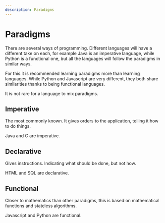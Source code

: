 ```yaml
---
description: Paradigms
---
```


# Paradigms

There are several ways of programming. Different languages will have a different take on each, for example Java is an imperative language, while Python is a functional one, but all the languages will follow the paradigms in similar ways.

For this it is recommended learning paradigms more than learning languages. While Python and Javascript are very different, they both share similarities thanks to being functional languages.

It is not rare for a language to mix paradigms.

## Imperative

The most commonly known. It gives orders to the application, telling it how to do things.

Java and C are imperative.

## Declarative

Gives instructions. Indicating what should be done, but not how.

HTML and SQL are declarative.

## Functional

Closer to mathematics than other paradigms, this is based on mathematical functions and stateless algorithms.

Javascript and Python are functional.

